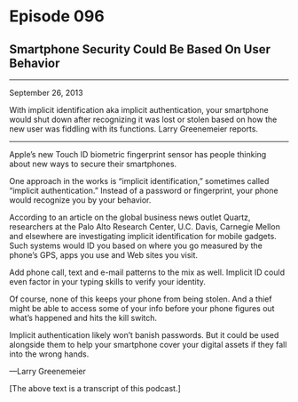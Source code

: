 # Episode 096

## Smartphone Security Could Be Based On User Behavior

---

September 26, 2013

With implicit identification aka implicit authentication, your smartphone would shut down after recognizing it was lost or stolen based on how the new user was fiddling with its functions. Larry Greenemeier reports.

---

Apple’s new Touch ID biometric fingerprint sensor has people thinking about new ways to secure their smartphones.

One approach in the works is “implicit identification,” sometimes called “implicit authentication.” Instead of a password or fingerprint, your phone would recognize you by your behavior.

According to an article on the global business news outlet Quartz, researchers at the Palo Alto Research Center, U.C. Davis, Carnegie Mellon and elsewhere are investigating implicit identification for mobile gadgets. Such systems would ID you based on where you go measured by the phone’s GPS, apps you use and Web sites you visit.

Add phone call, text and e-mail patterns to the mix as well. Implicit ID could even factor in your typing skills to verify your identity.

Of course, none of this keeps your phone from being stolen. And a thief might be able to access some of your info before your phone figures out what’s happened and hits the kill switch.

Implicit authentication likely won’t banish passwords. But it could be used alongside them to help your smartphone cover your digital assets if they fall into the wrong hands.

—Larry Greenemeier

[The above text is a transcript of this podcast.]

